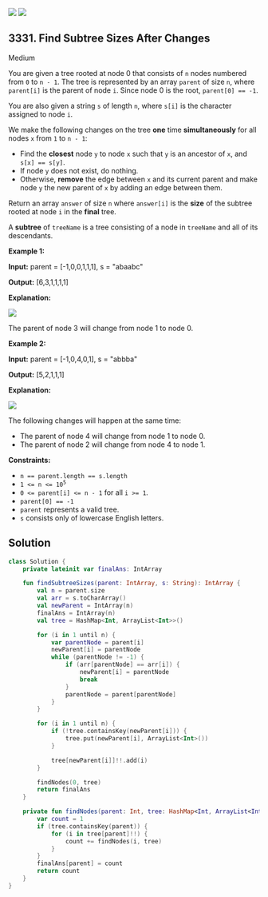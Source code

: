 [![](https://img.shields.io/github/stars/javadev/LeetCode-in-Kotlin?label=Stars&style=flat-square)](https://github.com/javadev/LeetCode-in-Kotlin)
[![](https://img.shields.io/github/forks/javadev/LeetCode-in-Kotlin?label=Fork%20me%20on%20GitHub%20&style=flat-square)](https://github.com/javadev/LeetCode-in-Kotlin/fork)

## 3331\. Find Subtree Sizes After Changes

Medium

You are given a tree rooted at node 0 that consists of `n` nodes numbered from `0` to `n - 1`. The tree is represented by an array `parent` of size `n`, where `parent[i]` is the parent of node `i`. Since node 0 is the root, `parent[0] == -1`.

You are also given a string `s` of length `n`, where `s[i]` is the character assigned to node `i`.

We make the following changes on the tree **one** time **simultaneously** for all nodes `x` from `1` to `n - 1`:

*   Find the **closest** node `y` to node `x` such that `y` is an ancestor of `x`, and `s[x] == s[y]`.
*   If node `y` does not exist, do nothing.
*   Otherwise, **remove** the edge between `x` and its current parent and make node `y` the new parent of `x` by adding an edge between them.

Return an array `answer` of size `n` where `answer[i]` is the **size** of the subtree rooted at node `i` in the **final** tree.

A **subtree** of `treeName` is a tree consisting of a node in `treeName` and all of its descendants.

**Example 1:**

**Input:** parent = [-1,0,0,1,1,1], s = "abaabc"

**Output:** [6,3,1,1,1,1]

**Explanation:**

![](https://assets.leetcode.com/uploads/2024/08/15/graphex1drawio.png)

The parent of node 3 will change from node 1 to node 0.

**Example 2:**

**Input:** parent = [-1,0,4,0,1], s = "abbba"

**Output:** [5,2,1,1,1]

**Explanation:**

![](https://assets.leetcode.com/uploads/2024/08/20/exgraph2drawio.png)

The following changes will happen at the same time:

*   The parent of node 4 will change from node 1 to node 0.
*   The parent of node 2 will change from node 4 to node 1.

**Constraints:**

*   `n == parent.length == s.length`
*   <code>1 <= n <= 10<sup>5</sup></code>
*   `0 <= parent[i] <= n - 1` for all `i >= 1`.
*   `parent[0] == -1`
*   `parent` represents a valid tree.
*   `s` consists only of lowercase English letters.

## Solution

```kotlin
class Solution {
    private lateinit var finalAns: IntArray

    fun findSubtreeSizes(parent: IntArray, s: String): IntArray {
        val n = parent.size
        val arr = s.toCharArray()
        val newParent = IntArray(n)
        finalAns = IntArray(n)
        val tree = HashMap<Int, ArrayList<Int>>()

        for (i in 1 until n) {
            var parentNode = parent[i]
            newParent[i] = parentNode
            while (parentNode != -1) {
                if (arr[parentNode] == arr[i]) {
                    newParent[i] = parentNode
                    break
                }
                parentNode = parent[parentNode]
            }
        }

        for (i in 1 until n) {
            if (!tree.containsKey(newParent[i])) {
                tree.put(newParent[i], ArrayList<Int>())
            }

            tree[newParent[i]]!!.add(i)
        }

        findNodes(0, tree)
        return finalAns
    }

    private fun findNodes(parent: Int, tree: HashMap<Int, ArrayList<Int>>): Int {
        var count = 1
        if (tree.containsKey(parent)) {
            for (i in tree[parent]!!) {
                count += findNodes(i, tree)
            }
        }
        finalAns[parent] = count
        return count
    }
}
```